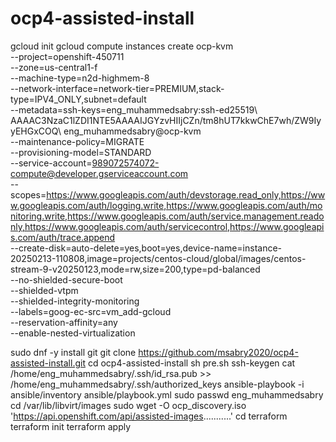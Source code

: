 # ocp4-assisted-install
gcloud init
gcloud compute instances create ocp-kvm \
    --project=openshift-450711 \
    --zone=us-central1-f \
    --machine-type=n2d-highmem-8 \
    --network-interface=network-tier=PREMIUM,stack-type=IPV4_ONLY,subnet=default \
    --metadata=ssh-keys=eng_muhammedsabry:ssh-ed25519\ AAAAC3NzaC1lZDI1NTE5AAAAIJGYzvHIIjCZn/tm8hUT7kkwChE7wh/ZW9IyyEHGxCOQ\ eng_muhammedsabry@ocp-kvm \
    --maintenance-policy=MIGRATE \
    --provisioning-model=STANDARD \
    --service-account=989072574072-compute@developer.gserviceaccount.com \
    --scopes=https://www.googleapis.com/auth/devstorage.read_only,https://www.googleapis.com/auth/logging.write,https://www.googleapis.com/auth/monitoring.write,https://www.googleapis.com/auth/service.management.readonly,https://www.googleapis.com/auth/servicecontrol,https://www.googleapis.com/auth/trace.append \
    --create-disk=auto-delete=yes,boot=yes,device-name=instance-20250213-110808,image=projects/centos-cloud/global/images/centos-stream-9-v20250123,mode=rw,size=200,type=pd-balanced \
    --no-shielded-secure-boot \
    --shielded-vtpm \
    --shielded-integrity-monitoring \
    --labels=goog-ec-src=vm_add-gcloud \
    --reservation-affinity=any \
    --enable-nested-virtualization

sudo dnf -y install git
git clone https://github.com/msabry2020/ocp4-assisted-install.git
cd ocp4-assisted-install
sh pre.sh
ssh-keygen
cat /home/eng_muhammedsabry/.ssh/id_rsa.pub >> /home/eng_muhammedsabry/.ssh/authorized_keys
ansible-playbook -i ansible/inventory ansible/playbook.yml
sudo passwd eng_muhammedsabry
cd /var/lib/libvirt/images
sudo wget -O ocp_discovery.iso 'https://api.openshift.com/api/assisted-images...........'
cd terraform
terraform init
terraform apply
